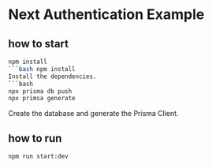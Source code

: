 # Next Authentication Example

## how to start

````bash
npm install
```bash npm install
Install the dependencies.
```bash
npx prisma db push
npx primsa generate
````

Create the database and generate the Prisma Client.

## how to run

```bash
npm run start:dev
```
